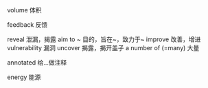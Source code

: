 volume 体积

feedback 反馈

reveal 泄漏，揭露
aim to ~ 目的，旨在~，致力于~
improve 改善，增进
vulnerability 漏洞
uncover 揭露，揭开盖子
a number of (=many) 大量

annotated 给...做注释

energy 能源


